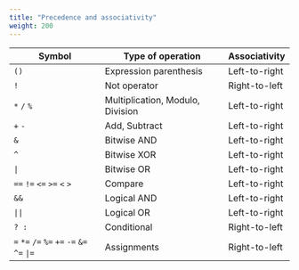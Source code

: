 ```yaml
---
title: "Precedence and associativity"
weight: 200
---
```


Symbol | Type of operation | Associativity
------ | ----------------- | -------------
`()`   | Expression parenthesis | Left-to-right
`!`    | Not operator | Right-to-left
`*` `/` `%` | Multiplication, Modulo, Division | Left-to-right
`+` `-` | Add, Subtract | Left-to-right
`&` | Bitwise AND | Left-to-right
`^` | Bitwise XOR | Left-to-right
`\|` | Bitwise OR | Left-to-right
`==` `!=` `<=` `>=` `<` `>` | Compare | Left-to-right
`&&` | Logical AND | Left-to-right
`\|\|` | Logical OR | Left-to-right
`? :` | Conditional | Right-to-left
`=` `*=` `/=` `%=` `+=` `-=` `&=` `^=` `\|=` | Assignments | Right-to-left
